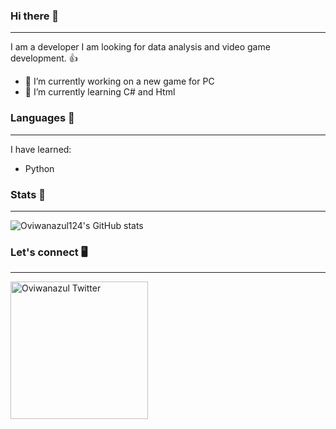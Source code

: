 ### Hi there 👋

---

I am a developer I am looking for data analysis and video game development. 👍

- 🔭 I’m currently working on a new game for PC
- 🌱 I’m currently learning C# and Html

### Languages 🐍

---

I have learned:

  - Python 

### Stats 📄

---

![Oviwanazul124's GitHub stats](https://github-readme-stats.vercel.app/api?username=oviwanazul124&show_icons=true&theme=radical)

### Let's connect 🖥️

---
<a href="https://twitter.com/oviwanazul_dev">
  <img align="left" alt="Oviwanazul Twitter" width="220px" src="https://img.shields.io/twitter/follow/oviwanazul_dev?style=social" />
</a>



